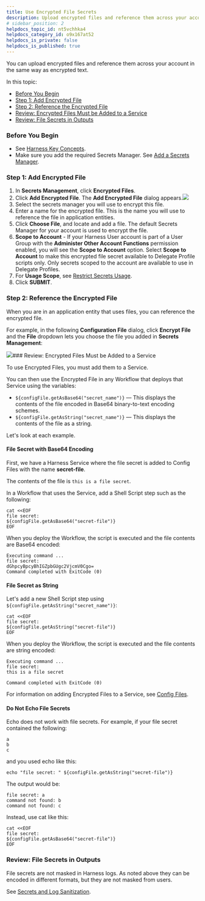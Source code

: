 ```yaml
---
title: Use Encrypted File Secrets
description: Upload encrypted files and reference them across your account in the same way as encrypted text.
# sidebar_position: 2
helpdocs_topic_id: nt5vchhka4
helpdocs_category_id: o9x167at52
helpdocs_is_private: false
helpdocs_is_published: true
---
```


You can upload encrypted files and reference them across your account in the same way as encrypted text.

In this topic:

* [Before You Begin](https://docs.harness.io/article/nt5vchhka4-use-encrypted-file-secrets#before_you_begin)
* [Step 1: Add Encrypted File](https://docs.harness.io/article/nt5vchhka4-use-encrypted-file-secrets#step_1_add_encrypted_file)
* [Step 2: Reference the Encrypted File](https://docs.harness.io/article/nt5vchhka4-use-encrypted-file-secrets#step_2_reference_the_encrypted_file)
* [Review: Encrypted Files Must be Added to a Service](#review_encrypted_files_must_be_added_to_a_service)
* [Review: File Secrets in Outputs](https://docs.harness.io/article/nt5vchhka4-use-encrypted-file-secrets#review_file_secrets_in_outputs)

### Before You Begin

* See [Harness Key Concepts](/article/4o7oqwih6h-harness-key-concepts).
* Make sure you add the required Secrets Manager. See [Add a Secrets Manager](/article/uuer539u3l-add-a-secrets-manager).

### Step 1: Add Encrypted File

1. In **Secrets Management**, click **Encrypted Files**.
2. Click **Add Encrypted File**. The **Add Encrypted File** dialog appears.![](https://files.helpdocs.io/kw8ldg1itf/articles/4vqipye0vz/1580802694901/image.png)
3. Select the secrets manager you will use to encrypt this file.
4. Enter a name for the encrypted file. This is the name you will use to reference the file in application entities.
5. Click **Choose File**, and locate and add a file. The default Secrets Manager for your account is used to encrypt the file.
6. **Scope to Account** - If your Harness User account is part of a User Group with the **Administer Other Account Functions** permission enabled, you will see the **Scope to Account** option. Select **Scope to Account** to make this encrypted file secret available to Delegate Profile scripts only. Only secrets scoped to the account are available to use in Delegate Profiles.
7. For **Usage Scope**, see [Restrict Secrets Usage](/article/e5q9qcho4y-restrict-secrets-usage).
8. Click **SUBMIT**.

### Step 2: Reference the Encrypted File

When you are in an application entity that uses files, you can reference the encrypted file.

For example, in the following **Configuration File** dialog, click **Encrypt File** and the **File** dropdown lets you choose the file you added in **Secrets Management**:

![](https://files.helpdocs.io/kw8ldg1itf/articles/au38zpufhr/1534805540009/image.png)### Review: Encrypted Files Must be Added to a Service

To use Encrypted Files, you must add them to a Service. 

You can then use the Encrypted File in any Workflow that deploys that Service using the variables:

* `${configFile.getAsBase64("secret_name")}` — This displays the contents of the file encoded in Base64 binary-to-text encoding schemes.
* `${configFile.getAsString("secret_name")}` — This displays the contents of the file as a string.

Let's look at each example.

#### File Secret with Base64 Encoding

First, we have a Harness Service where the file secret is added to Config Files with the name **secret-file**.

The contents of the file is `this is a file secret`.

In a Workflow that uses the Service, add a Shell Script step such as the following:


```
cat <<EOF  
file secret:  
${configFile.getAsBase64("secret-file")}  
EOF
```
When you deploy the Workflow, the script is executed and the file contents are Base64 encoded:


```
Executing command ...  
file secret:  
dGhpcyBpcyBhIGZpbGUgc2VjcmV0Cgo=  
Command completed with ExitCode (0)
```
#### File Secret as String

Let's add a new Shell Script step using `${configFile.getAsString("secret_name")}`:


```
cat <<EOF  
file secret:  
${configFile.getAsString("secret-file")}  
EOF
```
When you deploy the Workflow, the script is executed and the file contents are string encoded:


```
Executing command ...  
file secret:  
this is a file secret  
  
Command completed with ExitCode (0)
```
For information on adding Encrypted Files to a Service, see [Config Files](https://docs.harness.io/article/eb3kfl8uls-service-configuration#config_files).

#### Do Not Echo File Secrets

Echo does not work with file secrets. For example, if your file secret contained the following:


```
a  
b  
c
```
and you used echo like this:


```
echo "file secret: " ${configFile.getAsString("secret-file")}
```
The output would be:


```
file secret: a  
command not found: b  
command not found: c
```
Instead, use cat like this:


```
cat <<EOF  
file secret:  
${configFile.getAsBase64("secret-file")}  
EOF
```
### Review: File Secrets in Outputs

File secrets are not masked in Harness logs. As noted above they can be encoded in different formats, but they are not masked from users.

See [Secrets and Log Sanitization](/article/o5ec7vvtju-secrets-and-log-sanitization).

